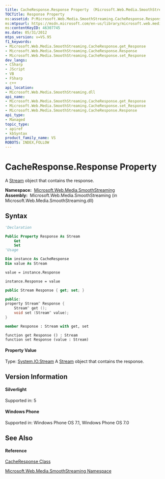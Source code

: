 ```yaml
---
title: CacheResponse.Response Property  (Microsoft.Web.Media.SmoothStreaming)
TOCTitle: Response Property
ms:assetid: P:Microsoft.Web.Media.SmoothStreaming.CacheResponse.Response
ms:mtpsurl: https://msdn.microsoft.com/en-us/library/microsoft.web.media.smoothstreaming.cacheresponse.response(v=VS.95)
ms:contentKeyID: 46307745
ms.date: 05/31/2012
mtps_version: v=VS.95
f1_keywords:
- Microsoft.Web.Media.SmoothStreaming.CacheResponse.get_Response
- Microsoft.Web.Media.SmoothStreaming.CacheResponse.Response
- Microsoft.Web.Media.SmoothStreaming.CacheResponse.set_Response
dev_langs:
- CSharp
- JScript
- VB
- FSharp
- c++
api_location:
- Microsoft.Web.Media.SmoothStreaming.dll
api_name:
- Microsoft.Web.Media.SmoothStreaming.CacheResponse.get_Response
- Microsoft.Web.Media.SmoothStreaming.CacheResponse.set_Response
- Microsoft.Web.Media.SmoothStreaming.CacheResponse.Response
api_type:
- Managed
topic_type:
- apiref
- kbSyntax
product_family_name: VS
ROBOTS: INDEX,FOLLOW
---
```


# CacheResponse.Response Property

A [Stream](https://msdn.microsoft.com/en-us/library/8f86tw9e\(v=vs.95\)) object that contains the response.

**Namespace:**  [Microsoft.Web.Media.SmoothStreaming](microsoft-web-media-smoothstreaming-namespace_1.md)  
**Assembly:**  Microsoft.Web.Media.SmoothStreaming (in Microsoft.Web.Media.SmoothStreaming.dll)

## Syntax

``` vb
'Declaration

Public Property Response As Stream
    Get
    Set
'Usage

Dim instance As CacheResponse
Dim value As Stream

value = instance.Response

instance.Response = value
```

``` csharp
public Stream Response { get; set; }
```

``` c++
public:
property Stream^ Response {
    Stream^ get ();
    void set (Stream^ value);
}
```

``` fsharp
member Response : Stream with get, set
```

``` jscript
function get Response () : Stream
function set Response (value : Stream)
```

#### Property Value

Type: [System.IO.Stream](https://msdn.microsoft.com/en-us/library/8f86tw9e\(v=vs.95\))  
A [Stream](https://msdn.microsoft.com/en-us/library/8f86tw9e\(v=vs.95\)) object that contains the response.

## Version Information

#### Silverlight

Supported in: 5  

#### Windows Phone

Supported in: Windows Phone OS 7.1, Windows Phone OS 7.0  

## See Also

#### Reference

[CacheResponse Class](cacheresponse-class-microsoft-web-media-smoothstreaming_1.md)

[Microsoft.Web.Media.SmoothStreaming Namespace](microsoft-web-media-smoothstreaming-namespace_1.md)

